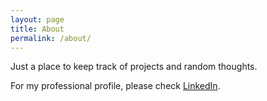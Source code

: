 ```yaml
---
layout: page
title: About
permalink: /about/
---
```


Just a place to keep track of projects and random thoughts.

For my professional profile, please check [LinkedIn](https://www.linkedin.com/in/luis-costigan/).
